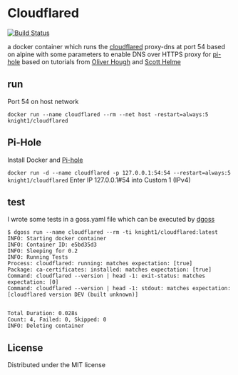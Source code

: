 # Cloudflared

[![Build Status](https://travis-ci.org/Knight1/cloudflared.svg?branch=master)](https://travis-ci.org/Knight1/cloudflared)

a docker container which runs the [cloudflared](https://developers.cloudflare.com/1.1.1.1/dns-over-https/cloudflared-proxy/) proxy-dns at port 54 based on alpine with some parameters to enable DNS over HTTPS proxy for [pi-hole](https://pi-hole.net/) based on tutorials from [Oliver Hough](https://oliverhough.cloud/blog/configure-pihole-with-dns-over-https/) and [Scott Helme](https://scotthelme.co.uk/securing-dns-across-all-of-my-devices-with-pihole-dns-over-https-1-1-1-1/)

## run

Port 54 on host network

```docker run --name cloudflared --rm --net host -restart=always:5 knight1/cloudflared```

## Pi-Hole 

Install Docker and [Pi-hole](https://hub.docker.com/r/diginc/pi-hole/)

```docker run -d --name cloudflared -p 127.0.0.1:54:54 --restart=always:5 knight1/cloudflared```
Enter IP 127.0.0.1#54 into Custom 1 (IPv4)

## test

I wrote some tests in a goss.yaml file which can be executed by [dgoss](https://github.com/aelsabbahy/goss/tree/master/extras/dgoss)

```
$ dgoss run --name cloudflared --rm -ti knight1/cloudflared:latest
INFO: Starting docker container
INFO: Container ID: e5bd35d3
INFO: Sleeping for 0.2
INFO: Running Tests
Process: cloudflared: running: matches expectation: [true]
Package: ca-certificates: installed: matches expectation: [true]
Command: cloudflared --version | head -1: exit-status: matches expectation: [0]
Command: cloudflared --version | head -1: stdout: matches expectation: [cloudflared version DEV (built unknown)]


Total Duration: 0.028s
Count: 4, Failed: 0, Skipped: 0
INFO: Deleting container
```

## License
Distributed under the MIT license

